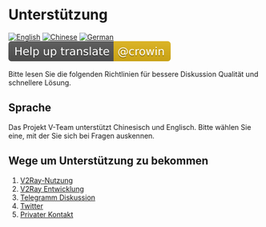 # Unterstützung

[![English](../resources/english.svg)](https://www.v2ray.com/en/welcome/help.html) [![Chinese](../resources/chinese.svg)](https://www.v2ray.com/chapter_00/help.html) [![German](../resources/german.svg)](https://www.v2ray.com/de/welcome/help.html) [![Translate](../resources/lang.svg)](https://crowdin.com/project/v2ray)

Bitte lesen Sie die folgenden Richtlinien für bessere Diskussion Qualität und schnellere Lösung.

## Sprache

Das Projekt V-Team unterstützt Chinesisch und Englisch. Bitte wählen Sie eine, mit der Sie sich bei Fragen auskennen.

## Wege um Unterstützung zu bekommen

1. [V2Ray-Nutzung](https://github.com/v2ray/v2ray-core/issues)
2. [V2Ray Entwicklung](https://github.com/v2ray/planning)
3. [Telegramm Diskussion](tg.md)
4. [Twitter](https://twitter.com/projectv2ray)
5. [Privater Kontakt](pgp.md)